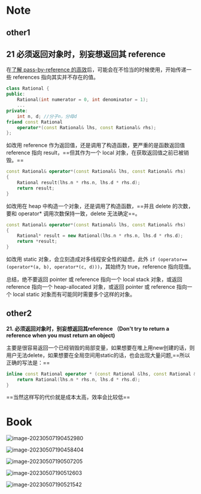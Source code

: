 # Note

## other1

## 21 必须返回对象时，别妄想返回其 reference

在[了解 pass-by-reference 的高效](https://github.com/yuedaokong/Effective-Cpp-Learing/tree/main/Designs%20and%20Declarations/20)后，可能会在不恰当的时候使用，开始传递一些 references 指向其实并不存在的值。

```cpp
class Rational {
public:
	Rational(int numerator = 0, int denominator = 1);
	...
private:
	int n, d; //分子n，分母d
friend const Rational
	operator*(const Rational& lhs, const Rational& rhs);
};
```

如改用 reference 作为返回值，还是调用了构造函数，更严重的是函数返回值 reference 指向 result，==但其作为一个 local 对象，在获取返回值之前已被销毁。==

```cpp
const Rational& operator*(const Rational& lhs, const Rational& rhs)
{
	Rational result(lhs.n * rhs.n, lhs.d * rhs.d); 
	return result; 
}
```

如改用在 heap 中构造一个对象，还是调用了构造函数，==并且 delete 的次数，要和 operator* 调用次数保持一致，delete 无法确定==。

```cpp
const Rational& operator*(const Rational& lhs, const Rational& rhs)
{
	Rational* result = new Rational(lhs.n * rhs.n, lhs.d * rhs.d); 
	return *result; 
}
```

如改用 static 对象，会立刻造成对多线程安全性的疑虑，此外
`if (operator==(operator*(a, b), operator*(c, d)))`，其始终为 true，reference 指向现值。


总结，绝不要返回 pointer 或 reference 指向一个 local stack 对象，或返回 reference 指向一个 heap-allocated 对象，或返回 pointer 或 reference 指向一个 local static 对象而有可能同时需要多个这样的对象。

## other2

**21. 必须返回对象时，别妄想返回其reference  （Don't try to return a reference when you must return an object)**

主要是很容易返回一个已经销毁的局部变量，如果想要在堆上用new创建的话，则用户无法delete，如果想要在全局空间用static的话，也会出现大量问题,==所以正确的写法是：==

```cpp
inline const Rational operator * (const Rational &lhs, const Rational &rhs){
    return Rational(lhs.n * rhs.n, lhs.d * rhs.d);
}
```

==当然这样写的代价就是成本太高，效率会比较低==

# Book


![image-20230507190452980](image/image-20230507190452980.png)

![image-20230507190458404](image/image-20230507190458404.png)

![image-20230507190507205](image/image-20230507190507205.png)

![image-20230507190512603](image/image-20230507190512603.png)

![image-20230507190521542](image/image-20230507190521542.png)